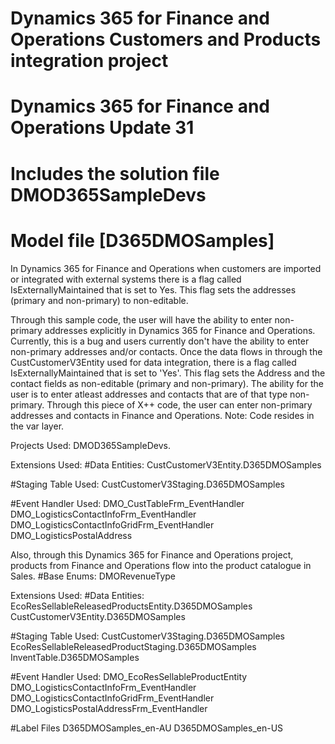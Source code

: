 # Dynamics 365 for Finance and Operations Customers and Products integration project
# Dynamics 365 for Finance and Operations Update 31
# Includes the solution file DMOD365SampleDevs
# Model file [D365DMOSamples]

In Dynamics 365 for Finance and Operations when customers are imported or integrated with external systems there is a flag 
called IsExternallyMaintained that is set to Yes. This flag sets the addresses (primary and non-primary) to non-editable. 

Through this sample code, the user will have the ability to enter non-primary addresses explicitly in Dynamics 365 for Finance 
and Operations. Currently, this is a bug and users currently don't have the ability to enter non-primary addresses and/or contacts. 
Once the data flows in through the CustCustomerV3Entity used for data integration, there is a flag called IsExternallyMaintained
that is set to 'Yes'. This flag sets the Address and the contact fields as non-editable (primary and non-primary). The ability for
the user is to enter atleast addresses and contacts that are of that type non-primary. Through this piece of X++ code, the user
can enter non-primary addresses and contacts in Finance and Operations.
Note: Code resides in the var layer. 

Projects Used:
DMOD365SampleDevs. 

Extensions Used:
#Data Entities:
  CustCustomerV3Entity.D365DMOSamples

#Staging Table Used:
  CustCustomerV3Staging.D365DMOSamples

#Event Handler Used:
  DMO_CustTableFrm_EventHandler
  DMO_LogisticsContactInfoFrm_EventHandler
  DMO_LogisticsContactInfoGridFrm_EventHandler
  DMO_LogisticsPostalAddress

Also, through this Dynamics 365 for Finance and Operations project, products from Finance and Operations flow into the product catalogue in Sales. 
#Base Enums:
 DMORevenueType

Extensions Used:
#Data Entities:
 EcoResSellableReleasedProductsEntity.D365DMOSamples 
 CustCustomerV3Entity.D365DMOSamples
 
#Staging Table Used:
 CustCustomerV3Staging.D365DMOSamples
 EcoResSellableReleasedProductStaging.D365DMOSamples
 InventTable.D365DMOSamples
 
#Event Handler Used:
 DMO_EcoResSellableProductEntity 
 DMO_LogisticsContactInfoFrm_EventHandler
 DMO_LogisticsContactInfoGridFrm_EventHandler
 DMO_LogisticsPostalAddressFrm_EventHandler

#Label Files
 D365DMOSamples_en-AU
 D365DMOSamples_en-US
